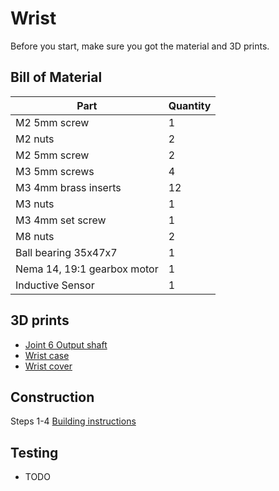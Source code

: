 # Wrist

Before you start, make sure you got the material and 3D prints.

## Bill of Material

| Part | Quantity |
| ---- | -------- |
| M2 5mm screw | 1 |
| M2 nuts | 2 |
| M2 5mm screw | 2 |
| M3 5mm screws | 4 |
| M3 4mm brass inserts | 12 |
| M3 nuts | 1 |
| M3 4mm set screw | 1 |
| M8 nuts | 2 |
| Ball bearing 35x47x7 | 1 |
| Nema 14, 19:1 gearbox motor | 1 |
| Inductive Sensor | 1 |

## 3D prints


- [Joint 6 Output shaft](../STL/Wrist/Joint-6-output-shaft.stl)
- [Wrist case](../STL/Wrist/Wrist-case.stl)
- [Wrist cover](../STL/Wrist/Wrist-cover.stl)

## Construction

Steps 1-4
[Building instructions](../Original/Assembly%20instructions%203.1.pdf)


## Testing

- TODO